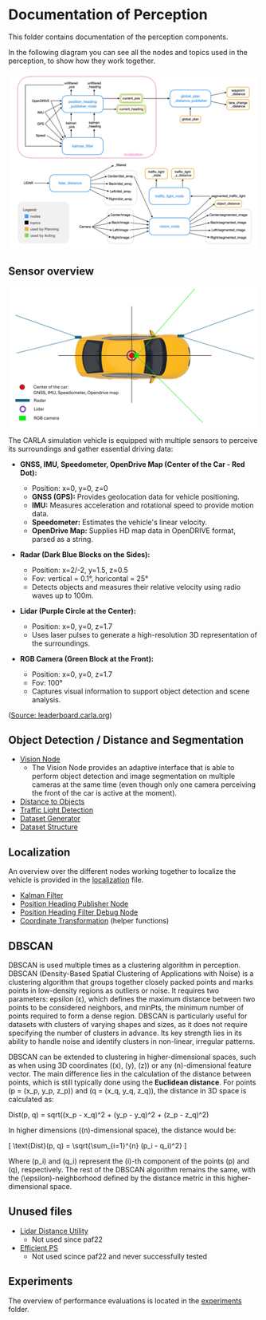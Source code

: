 # Documentation of Perception

This folder contains documentation of the perception components.

In the following diagram you can see all the nodes and topics used in the perception, to show how they work together.

![Perception Overview](../../doc/assets/perception/perception_overview.png)

## Sensor overview

![Perception Overview](../../doc/assets/perception/carla_sensor_overview.png)

The CARLA simulation vehicle is equipped with multiple sensors to perceive its surroundings and gather essential driving data:

- **GNSS, IMU, Speedometer, OpenDrive Map (Center of the Car - Red Dot):**
  - Position: x=0, y=0, z=0
  - **GNSS (GPS):** Provides geolocation data for vehicle positioning.
  - **IMU:** Measures acceleration and rotational speed to provide motion data.
  - **Speedometer:** Estimates the vehicle's linear velocity.
  - **OpenDrive Map:** Supplies HD map data in OpenDRIVE format, parsed as a string.

- **Radar (Dark Blue Blocks on the Sides):**
  - Position: x=2/-2, y=1.5, z=0.5
  - Fov: vertical = 0.1°, horicontal = 25°
  - Detects objects and measures their relative velocity using radio waves up to 100m.

- **Lidar (Purple Circle at the Center):**
  - Position: x=0, y=0, z=1.7
  - Uses laser pulses to generate a high-resolution 3D representation of the surroundings.

- **RGB Camera (Green Block at the Front):**
  - Position: x=0, y=0, z=1.7
  - Fov: 100°
  - Captures visual information to support object detection and scene analysis.

([Source: leaderboard.carla.org](https://leaderboard.carla.org/get_started_v2_0/?utm_source=chatgpt.com))

## Object Detection / Distance and Segmentation

- [Vision Node](./vision_node.md)
  - The Vision Node provides an adaptive interface that is able to perform object detection and image segmentation on multiple cameras at the same time
  (even though only one camera perceiving the front of the car is active at the moment).
- [Distance to Objects](./distance_to_objects.md)
- [Traffic Light Detection](./traffic_light_detection.md)
- [Dataset Generator](./dataset_generator.md)
- [Dataset Structure](./dataset_structure.md)

## Localization

An overview over the different nodes working together to localize the vehicle is provided in the [localization](./localization.md) file.

- [Kalman Filter](./kalman_filter.md)
- [Position Heading Publisher Node](./position_heading_publisher_node.md)
- [Position Heading Filter Debug Node](./position_heading_filter_debug_node.md)
- [Coordinate Transformation](./coordinate_transformation.md) (helper functions)

## DBSCAN

DBSCAN is used multiple times as a clustering algorithm in perception. DBSCAN (Density-Based Spatial Clustering of Applications with Noise) is a clustering algorithm that groups together closely packed points and marks points in low-density regions as outliers or noise. It requires two parameters: epsilon (ε), which defines the maximum distance between two points to be considered neighbors, and minPts, the minimum number of points required to form a dense region. DBSCAN is particularly useful for datasets with clusters of varying shapes and sizes, as it does not require specifying the number of clusters in advance. Its key strength lies in its ability to handle noise and identify clusters in non-linear, irregular patterns.

DBSCAN can be extended to clustering in higher-dimensional spaces, such as when using 3D coordinates (\(x\), \(y\), \(z\)) or any \(n\)-dimensional feature vector. The main difference lies in the calculation of the distance between points, which is still typically done using the **Euclidean distance**. For points \(p = (x_p, y_p, z_p)\) and \(q = (x_q, y_q, z_q)\), the distance in 3D space is calculated as:

Dist(p, q) = sqrt((x_p - x_q)^2 + (y_p - y_q)^2 + (z_p - z_q)^2)

In higher dimensions (\(n\)-dimensional space), the distance would be:

\[
\text{Dist}(p, q) = \sqrt{\sum_{i=1}^{n} (p_i - q_i)^2}
\]

Where \(p_i\) and \(q_i\) represent the \(i\)-th component of the points \(p\) and \(q\), respectively. The rest of the DBSCAN algorithm remains the same, with the \(\epsilon\)-neighborhood defined by the distance metric in this higher-dimensional space.

## Unused files

- [Lidar Distance Utility](./lidar_distance_utility.md)
  - Not used since paf22
- [Efficient PS](./efficientps.md)
  - Not used scince paf22 and never successfully tested

## Experiments

The overview of performance evaluations is located in the [experiments](./experiments/README.md) folder.
